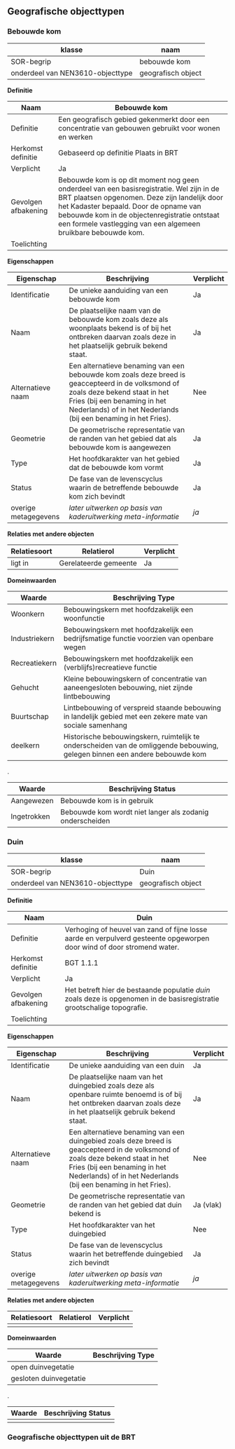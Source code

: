 ## Geografische objecttypen

### Bebouwde kom
| klasse  | naam  |
|---|---|
|SOR-begrip   | bebouwde kom  |
| onderdeel van NEN3610-objecttype |geografisch object  |

**Definitie**

| Naam  | Bebouwde kom  |
|---|---|
| Definitie | Een geografisch gebied gekenmerkt door een concentratie van gebouwen gebruikt voor wonen en werken  |
|Herkomst definitie  | Gebaseerd op definitie Plaats in BRT  |
|Verplicht  | Ja  |
|Gevolgen afbakening  | Bebouwde kom is op dit moment nog geen onderdeel van een basisregistratie. Wel zijn in de BRT plaatsen opgenomen. Deze zijn landelijk door het Kadaster bepaald. Door de opname van bebouwde kom in de objectenregistratie ontstaat een formele vastlegging van een algemeen bruikbare bebouwde kom.  |
|Toelichting|   |

**Eigenschappen**

|Eigenschap   |Beschrijving   |Verplicht   |
|---|---|---|
|Identificatie   |De unieke aanduiding van een bebouwde kom  |Ja |
|Naam   |De plaatselijke naam van de bebouwde kom zoals deze als woonplaats bekend is of bij het ontbreken daarvan zoals deze in het plaatselijk gebruik bekend staat.   |Ja   |
|Alternatieve naam   | Een alternatieve benaming van een bebouwde kom zoals deze breed is geaccepteerd in de volksmond of zoals deze bekend staat in het Fries (bij een benaming in het Nederlands) of in het Nederlands (bij een benaming in het Fries). |Nee   |
|Geometrie   |De geometrische representatie van de randen van het gebied dat als bebouwde kom is aangewezen  |Ja   |
|Type |Het hoofdkarakter van het gebied dat de bebouwde kom vormt |Ja |
|Status   |De fase van de levenscyclus waarin de betreffende bebouwde kom zich bevindt    |Ja   |
|overige metagegevens   |*later uitwerken op basis van kaderuitwerking meta-informatie*   |*ja*   |

**Relaties met andere objecten**

|Relatiesoort   |Relatierol |Verplicht|
|---|---|---|
|ligt in   |Gerelateerde gemeente | Ja |

**Domeinwaarden**

| Waarde  | Beschrijving Type  |
|---|---|
|Woonkern  | Bebouwingskern met hoofdzakelijk een woonfunctie    |
|Industriekern  |Bebouwingskern met hoofdzakelijk een bedrijfsmatige functie voorzien van openbare wegen   |
|Recreatiekern  |Bebouwingskern met hoofdzakelijk een (verblijfs)recreatieve functie |
|Gehucht  |Kleine bebouwingskern of concentratie van aaneengesloten bebouwing, niet zijnde lintbebouwing   |
|Buurtschap  |Lintbebouwing of verspreid staande bebouwing in landelijk gebied met een zekere mate van sociale samenhang  |
|deelkern  |Historische bebouwingskern, ruimtelijk te onderscheiden van de omliggende bebouwing, gelegen binnen een andere bebouwde kom     |

.


| Waarde  | Beschrijving Status  |
|---|---|
|Aangewezen|Bebouwde kom is in gebruik |
| Ingetrokken | Bebouwde kom wordt niet langer als zodanig onderscheiden|



### Duin
| klasse  | naam  |
|---|---|
| SOR-begrip   | Duin  |
| onderdeel van NEN3610-objecttype |geografisch object  |

**Definitie**

| Naam  | Duin  |
|---|---|
| Definitie | Verhoging of heuvel van zand of fijne losse aarde en verpulverd gesteente opgeworpen door wind of door stromend water. |
|Herkomst definitie  | BGT 1.1.1 |
|Verplicht  | Ja  |
|Gevolgen afbakening  | Het betreft hier de bestaande populatie *duin* zoals deze is opgenomen in de basisregistratie grootschalige topografie.  |
|Toelichting|   |

**Eigenschappen**

|Eigenschap   |Beschrijving   |Verplicht   |
|---|---|---|
|Identificatie   |De unieke aanduiding van een duin  |Ja |
|Naam   |De plaatselijke naam van het duingebied zoals deze als openbare ruimte benoemd is of bij het ontbreken daarvan zoals deze in het plaatselijk gebruik bekend staat.   |Ja   |
|Alternatieve naam   | Een alternatieve benaming van een duingebied zoals deze breed is geaccepteerd in de volksmond of zoals deze bekend staat in het Fries (bij een benaming in het Nederlands) of in het Nederlands (bij een benaming in het Fries). |Nee   |
|Geometrie   |De geometrische representatie van de randen van het gebied dat duin bekend is  |Ja (vlak)  |
|Type |Het hoofdkarakter van het duingebied |Nee |
|Status   |De fase van de levenscyclus waarin het betreffende duingebied zich bevindt    |Ja   |
|overige metagegevens   |*later uitwerken op basis van kaderuitwerking meta-informatie*   |*ja*   |

**Relaties met andere objecten**

|Relatiesoort   |Relatierol |Verplicht|
|---|---|---|
||||

**Domeinwaarden**

| Waarde  | Beschrijving Type  |
|---|---|
|open duinvegetatie||
|gesloten duinvegetatie||

.


| Waarde  | Beschrijving Status  |
|---|---|
|||


### Geografische objecttypen uit de BRT

